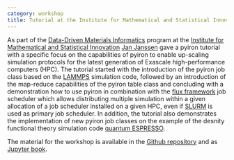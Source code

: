 ```yaml
---
category: workshop
title: Tutorial at the Institute for Mathematical and Statistical Innovation
---
```

As part of the [Data-Driven Materials Informatics](https://www.imsi.institute/activities/data-driven-materials-informatics/)
program at the [Institute for Mathematical and Statistical Innovation](https://www.imsi.institute) [Jan Janssen](http://www.jan-janssen.com/)
gave a pyiron tutorial with a specific focus on the capabilities of pyiron to enable up-scaling simulation protocols for
the latest generation of Exascale high-performance computers (HPC). The tutorial started with the introduction of the pyiron
job class based on the [LAMMPS](https://www.lammps.org/) simulation code, followed by an introduction of the map-reduce
capabilities of the pyiron table class and concluding with a demonstration how to use pyiron in combination with the 
[flux framework](https://flux-framework.org) job scheduler which allows distributing multiple simulation within a given
allocation of a job scheduler installed on a given HPC, even if [SLURM](https://slurm.schedmd.com) is used as primary 
job scheduler. In addition, the tutorial also demonstrates the implementation of new pyiron job classes on the example 
of the desnity functional theory simulation code [quantum ESPRESSO](https://www.quantum-espresso.org).

The material for the workshop is available in the [Github repository](https://github.com/pyiron-workshop/imsi-tutorial) 
and as [Jupyter book](https://workshop.pyiron.org/imsi-tutorial/).  